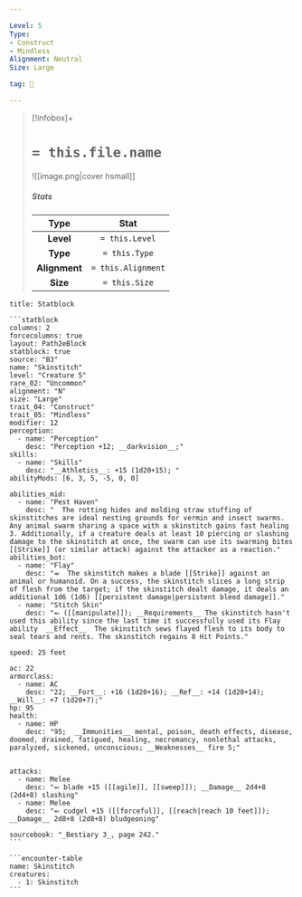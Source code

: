 ```yaml
---

Level: 5
Type:
- Construct
- Mindless
Alignment: Neutral
Size: Large

tag: 👹

---
```


> [!infobox]+
> #  `= this.file.name`
> ![[image.png|cover hsmall]]
> ##### Stats
> Type | Stat |
> :---:|:---:|
> **Level** | `= this.Level` |
> **Type** | `= this.Type` |
> **Alignment** | `= this.Alignment` |
> **Size** | `= this.Size` |



````ad-info
title: Statblock

```statblock
columns: 2
forcecolumns: true
layout: Path2eBlock
statblock: true
source: "B3"
name: "Skinstitch"
level: "Creature 5"
rare_02: "Uncommon"
alignment: "N"
size: "Large"
trait_04: "Construct"
trait_05: "Mindless"
modifier: 12
perception:
  - name: "Perception"
    desc: "Perception +12; __darkvision__;"
skills:
  - name: "Skills"
    desc: "__Athletics__: +15 (1d20+15); "
abilityMods: [6, 3, 5, -5, 0, 0]

abilities_mid:
  - name: "Pest Haven"
    desc: "  The rotting hides and molding straw stuffing of skinstitches are ideal nesting grounds for vermin and insect swarms. Any animal swarm sharing a space with a skinstitch gains fast healing 3. Additionally, if a creature deals at least 10 piercing or slashing damage to the skinstitch at once, the swarm can use its swarming bites [[Strike]] (or similar attack) against the attacker as a reaction."
abilities_bot:
  - name: "Flay"
    desc: "⬺  The skinstitch makes a blade [[Strike]] against an animal or humanoid. On a success, the skinstitch slices a long strip of flesh from the target; if the skinstitch dealt damage, it deals an additional 1d6 (1d6) [[persistent damage|persistent bleed damage]]."
  - name: "Stitch Skin"
    desc: "⬻ ([[manipulate]]); __Requirements__ The skinstitch hasn't used this ability since the last time it successfully used its Flay ability  __Effect__  The skinstitch sews flayed flesh to its body to seal tears and rents. The skinstitch regains 8 Hit Points."

speed: 25 feet

ac: 22
armorclass:
  - name: AC
    desc: "22; __Fort__: +16 (1d20+16); __Ref__: +14 (1d20+14); __Will__: +7 (1d20+7);"
hp: 95
health:
  - name: HP
    desc: "95;  __Immunities__ mental, poison, death effects, disease, doomed, drained, fatigued, healing, necromancy, nonlethal attacks, paralyzed, sickened, unconscious; __Weaknesses__ fire 5;"


attacks:
  - name: Melee
    desc: "⬻ blade +15 ([[agile]], [[sweep]]); __Damage__ 2d4+8 (2d4+8) slashing"
  - name: Melee
    desc: "⬻ cudgel +15 ([[forceful]], [[reach|reach 10 feet]]); __Damage__ 2d8+8 (2d8+8) bludgeoning"

sourcebook: "_Bestiary 3_, page 242."
```

```encounter-table
name: Skinstitch
creatures:
  - 1: Skinstitch
```

````


